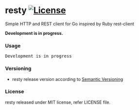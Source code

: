 # resty  [![License](https://img.shields.io/badge/license-MIT-blue.svg)](LICENSE)

Simple HTTP and REST client for Go inspired by Ruby rest-client

**Development is in progress.**

### Usage
<pre>Development is in progress</pre>

### Versioning
* resty release version according to [Semantic Versioning](http://semver.org)

### License
resty released under MIT license, refer LICENSE file.